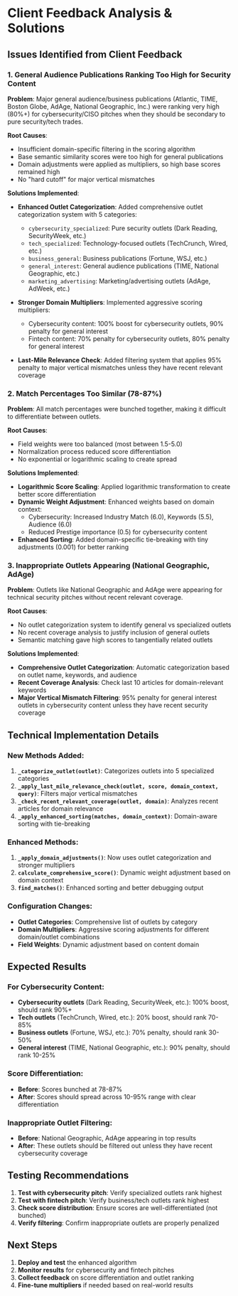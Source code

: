 # Client Feedback Analysis & Solutions

## Issues Identified from Client Feedback

### 1. **General Audience Publications Ranking Too High for Security Content**

**Problem**: Major general audience/business publications (Atlantic, TIME, Boston Globe, AdAge, National Geographic, Inc.) were ranking very high (80%+) for cybersecurity/CISO pitches when they should be secondary to pure security/tech trades.

**Root Causes**:
- Insufficient domain-specific filtering in the scoring algorithm
- Base semantic similarity scores were too high for general publications
- Domain adjustments were applied as multipliers, so high base scores remained high
- No "hard cutoff" for major vertical mismatches

**Solutions Implemented**:
- **Enhanced Outlet Categorization**: Added comprehensive outlet categorization system with 5 categories:
  - `cybersecurity_specialized`: Pure security outlets (Dark Reading, SecurityWeek, etc.)
  - `tech_specialized`: Technology-focused outlets (TechCrunch, Wired, etc.)
  - `business_general`: Business publications (Fortune, WSJ, etc.)
  - `general_interest`: General audience publications (TIME, National Geographic, etc.)
  - `marketing_advertising`: Marketing/advertising outlets (AdAge, AdWeek, etc.)

- **Stronger Domain Multipliers**: Implemented aggressive scoring multipliers:
  - Cybersecurity content: 100% boost for cybersecurity outlets, 90% penalty for general interest
  - Fintech content: 70% penalty for cybersecurity outlets, 80% penalty for general interest

- **Last-Mile Relevance Check**: Added filtering system that applies 95% penalty to major vertical mismatches unless they have recent relevant coverage

### 2. **Match Percentages Too Similar (78-87%)**

**Problem**: All match percentages were bunched together, making it difficult to differentiate between outlets.

**Root Causes**:
- Field weights were too balanced (most between 1.5-5.0)
- Normalization process reduced score differentiation
- No exponential or logarithmic scaling to create spread

**Solutions Implemented**:
- **Logarithmic Score Scaling**: Applied logarithmic transformation to create better score differentiation
- **Dynamic Weight Adjustment**: Enhanced weights based on domain context:
  - Cybersecurity: Increased Industry Match (6.0), Keywords (5.5), Audience (6.0)
  - Reduced Prestige importance (0.5) for cybersecurity content
- **Enhanced Sorting**: Added domain-specific tie-breaking with tiny adjustments (0.001) for better ranking

### 3. **Inappropriate Outlets Appearing (National Geographic, AdAge)**

**Problem**: Outlets like National Geographic and AdAge were appearing for technical security pitches without recent relevant coverage.

**Root Causes**:
- No outlet categorization system to identify general vs specialized outlets
- No recent coverage analysis to justify inclusion of general outlets
- Semantic matching gave high scores to tangentially related outlets

**Solutions Implemented**:
- **Comprehensive Outlet Categorization**: Automatic categorization based on outlet name, keywords, and audience
- **Recent Coverage Analysis**: Check last 10 articles for domain-relevant keywords
- **Major Vertical Mismatch Filtering**: 95% penalty for general interest outlets in cybersecurity content unless they have recent security coverage

## Technical Implementation Details

### New Methods Added:

1. **`_categorize_outlet(outlet)`**: Categorizes outlets into 5 specialized categories
2. **`_apply_last_mile_relevance_check(outlet, score, domain_context, query)`**: Filters major vertical mismatches
3. **`_check_recent_relevant_coverage(outlet, domain)`**: Analyzes recent articles for domain relevance
4. **`_apply_enhanced_sorting(matches, domain_context)`**: Domain-aware sorting with tie-breaking

### Enhanced Methods:

1. **`_apply_domain_adjustments()`**: Now uses outlet categorization and stronger multipliers
2. **`calculate_comprehensive_score()`**: Dynamic weight adjustment based on domain context
3. **`find_matches()`**: Enhanced sorting and better debugging output

### Configuration Changes:

- **Outlet Categories**: Comprehensive list of outlets by category
- **Domain Multipliers**: Aggressive scoring adjustments for different domain/outlet combinations
- **Field Weights**: Dynamic adjustment based on content domain

## Expected Results

### For Cybersecurity Content:
- **Cybersecurity outlets** (Dark Reading, SecurityWeek, etc.): 100% boost, should rank 90%+
- **Tech outlets** (TechCrunch, Wired, etc.): 20% boost, should rank 70-85%
- **Business outlets** (Fortune, WSJ, etc.): 70% penalty, should rank 30-50%
- **General interest** (TIME, National Geographic, etc.): 90% penalty, should rank 10-25%

### Score Differentiation:
- **Before**: Scores bunched at 78-87%
- **After**: Scores should spread across 10-95% range with clear differentiation

### Inappropriate Outlet Filtering:
- **Before**: National Geographic, AdAge appearing in top results
- **After**: These outlets should be filtered out unless they have recent cybersecurity coverage

## Testing Recommendations

1. **Test with cybersecurity pitch**: Verify specialized outlets rank highest
2. **Test with fintech pitch**: Verify business/tech outlets rank highest
3. **Check score distribution**: Ensure scores are well-differentiated (not bunched)
4. **Verify filtering**: Confirm inappropriate outlets are properly penalized

## Next Steps

1. **Deploy and test** the enhanced algorithm
2. **Monitor results** for cybersecurity and fintech pitches
3. **Collect feedback** on score differentiation and outlet ranking
4. **Fine-tune multipliers** if needed based on real-world results 